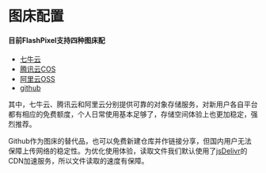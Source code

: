 # 图床配置

#### 目前FlashPixel支持四种图床配 <a href="#qi-niu-tu-chuang" id="qi-niu-tu-chuang"></a>

* [七牛云](https://app.gitbook.com/s/DH50JRNbN8y4WlbSjoya/\~/changes/tmST7zFe25zzgZpbiwGi/tu-chuang-pei-zhi/qi-niu-tu-chuang)
* [腾讯云COS](https://app.gitbook.com/s/DH50JRNbN8y4WlbSjoya/\~/changes/tmST7zFe25zzgZpbiwGi/tu-chuang-pei-zhi/teng-xun-yun)
* [阿里云OSS](https://app.gitbook.com/s/DH50JRNbN8y4WlbSjoya/\~/changes/tmST7zFe25zzgZpbiwGi/tu-chuang-pei-zhi/e-li-yun)
* [github](https://app.gitbook.com/s/DH50JRNbN8y4WlbSjoya/\~/changes/tmST7zFe25zzgZpbiwGi/tu-chuang-pei-zhi/github)

其中，七牛云、腾讯云和阿里云分别提供可靠的对象存储服务，对新用户各自平台都有相应的免费额度，个人日常使用基本足够了，存储空间体验上也更加稳定，强烈推荐。

Github作为图床的替代品，也可以免费新建仓库并作链接分享，但国内用户无法保障上传网络的稳定性。为优化使用体验，读取文件我们默认使用了[jsDelivr](https://www.jsdelivr.com/github)的CDN加速服务，所以文件读取的速度有保障。



